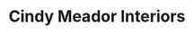 ---
title: "Cindy Meador Interiors"
url: /orange-beach/cindy-meador-interiors/
shop: interior decoration
---